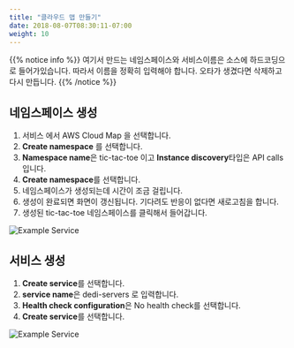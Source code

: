 ```yaml
---
title: "클라우드 맵 만들기"
date: 2018-08-07T08:30:11-07:00
weight: 10
---
```


{{% notice info %}}
여기서 만드는 네임스페이스와 서비스이름은 소스에 하드코딩으로 들어가있습니다. 따라서 이름을 정확히 입력해야 합니다. 오타가 생겼다면 삭제하고 다시 만듭니다.
{{% /notice %}}

## 네임스페이스 생성

1. 서비스 에서 AWS Cloud Map 을 선택합니다.
1. **Create namespace** 를 선택합니다.
1. **Namespace name**은 tic-tac-toe 이고 **Instance discovery**타입은 API calls 입니다.
1. **Create namespace**를 선택합니다.
1. 네임스페이스가 생성되는데 시간이 조금 걸립니다.
1. 생성이 완료되면 화면이 갱신됩니다. 기다려도 반응이 없다면 새로고침을 합니다.
1. 생성된 tic-tac-toe 네임스페이스를 클릭해서 들어갑니다.

![Example Service](/images/tic-tac-toe/cloudmap-1.png)

## 서비스 생성

1. **Create service**를 선택합니다.
1. **service name**은 dedi-servers 로 입력합니다.
1. **Health check configuration**은 No health check를 선택합니다.
1. **Create service**를 선택합니다.

![Example Service](/images/tic-tac-toe/cloudmap-2.png)